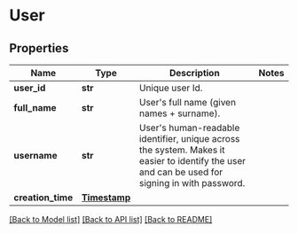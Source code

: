 # User

## Properties
Name | Type | Description | Notes
------------ | ------------- | ------------- | -------------
**user_id** | **str** | Unique user Id. | 
**full_name** | **str** | User&#x27;s full name (given names + surname). | 
**username** | **str** | User&#x27;s human-readable identifier, unique across the system. Makes it easier to identify the user and can be used for signing in with password.  | 
**creation_time** | [**Timestamp**](Timestamp.md) |  | 

[[Back to Model list]](../README.md#documentation-for-models) [[Back to API list]](../README.md#documentation-for-api-endpoints) [[Back to README]](../README.md)

